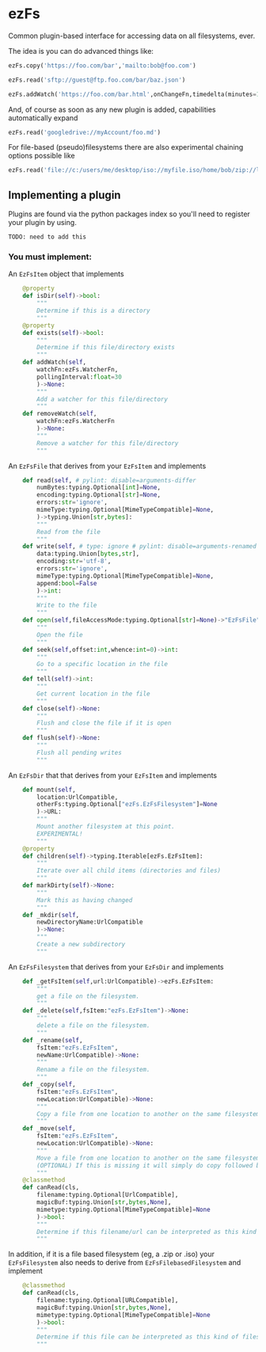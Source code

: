 # ezFs
Common plugin-based interface for accessing data on all filesystems, ever.

The idea is you can do advanced things like:
```python
ezFs.copy('https://foo.com/bar','mailto:bob@foo.com')
```
```python
ezFs.read('sftp://guest@ftp.foo.com/bar/baz.json')
```
```python
ezFs.addWatch('https://foo.com/bar.html',onChangeFn,timedelta(minutes=15))
```

And, of course as soon as any new plugin is added, capabilities automatically expand
```python
ezFs.read('googledrive://myAccount/foo.md')
```

For file-based (pseudo)filesystems there are also experimental chaining options possible like
```python
ezFs.read('file://c:/users/me/desktop/iso://myfile.iso/home/bob/zip://logs.zip/log_1.csv')
```

## Implementing a plugin
Plugins are found via the python packages index so you'll need to register your plugin by using.

    TODO: need to add this

### You must implement:

An ``EzFsItem`` object that implements
```python
    @property
    def isDir(self)->bool:
        """
        Determine if this is a directory
        """
    @property
    def exists(self)->bool:
        """
        Determine if this file/directory exists
        """
    def addWatch(self,
        watchFn:ezFs.WatcherFn,
        pollingInterval:float=30
        )->None:
        """
        Add a watcher for this file/directory
        """
    def removeWatch(self,
        watchFn:ezFs.WatcherFn
        )->None:
        """
        Remove a watcher for this file/directory
        """
```

An ``EzFsFile`` that derives from your ``EzFsItem`` and implements
```python
    def read(self, # pylint: disable=arguments-differ
        numBytes:typing.Optional[int]=None,
        encoding:typing.Optional[str]=None,
        errors:str='ignore',
        mimeType:typing.Optional[MimeTypeCompatible]=None,
        )->typing.Union[str,bytes]:
        """
        Read from the file
        """
    def write(self, # type: ignore # pylint: disable=arguments-renamed
        data:typing.Union[bytes,str],
        encoding:str='utf-8',
        errors:str='ignore',
        mimeType:typing.Optional[MimeTypeCompatible]=None,
        append:bool=False
        )->int:
        """
        Write to the file
        """
    def open(self,fileAccessMode:typing.Optional[str]=None)->"EzFsFile":
        """
        Open the file
        """
    def seek(self,offset:int,whence:int=0)->int:
        """
        Go to a specific location in the file
        """
    def tell(self)->int:
        """
        Get current location in the file
        """
    def close(self)->None:
        """
        Flush and close the file if it is open
        """
    def flush(self)->None:
        """
        Flush all pending writes
        """
```

An ``EzFsDir`` that that derives from your ``EzFsItem`` and implements
```python
    def mount(self,
        location:UrlCompatible,
        otherFs:typing.Optional["ezFs.EzFsFilesystem"]=None
        )->URL:
        """
        Mount another filesystem at this point.
        EXPERIMENTAL!
        """
    @property
    def children(self)->typing.Iterable[ezFs.EzFsItem]:
        """
        Iterate over all child items (directories and files)
        """
    def markDirty(self)->None:
        """
        Mark this as having changed
        """
    def _mkdir(self,
        newDirectoryName:UrlCompatible
        )->None:
        """
        Create a new subdirectory
        """
```

An ``EzFsFilesystem`` that derives from your ``EzFsDir`` and implements
```python
    def _getFsItem(self,url:UrlCompatible)->ezFs.EzFsItem:
        """
        get a file on the filesystem.
        """
    def _delete(self,fsItem:"ezFs.EzFsItem")->None:
        """
        delete a file on the filesystem.
        """
    def _rename(self,
        fsItem:"ezFs.EzFsItem",
        newName:UrlCompatible)->None:
        """
        Rename a file on the filesystem.
        """
    def _copy(self,
        fsItem:"ezFs.EzFsItem",
        newLocation:UrlCompatible)->None:
        """
        Copy a file from one location to another on the same filesystem.
        """
    def _move(self,
        fsItem:"ezFs.EzFsItem",
        newLocation:UrlCompatible)->None:
        """
        Move a file from one location to another on the same filesystem.
        (OPTIONAL) If this is missing it will simply do copy followed by delete
        """
    @classmethod
    def canRead(cls,
        filename:typing.Optional[UrlCompatible],
        magicBuf:typing.Union[str,bytes,None],
        mimetype:typing.Optional[MimeTypeCompatible]=None
        )->bool:
        """
        Determine if this filename/url can be interpreted as this kind of filesystem
        """
```

In addition, if it is a file based filesystem (eg, a .zip or .iso) your ``EzFsFilesystem`` also needs to derive from ``EzFsFilebasedFilesystem`` and implement
```python
    @classmethod
    def canRead(cls,
        filename:typing.Optional[URLCompatible],
        magicBuf:typing.Union[str,bytes,None],
        mimetype:typing.Optional[MimeTypeCompatible]=None
        )->bool:
        """
        Determine if this file can be interpreted as this kind of filesystem
        """
```